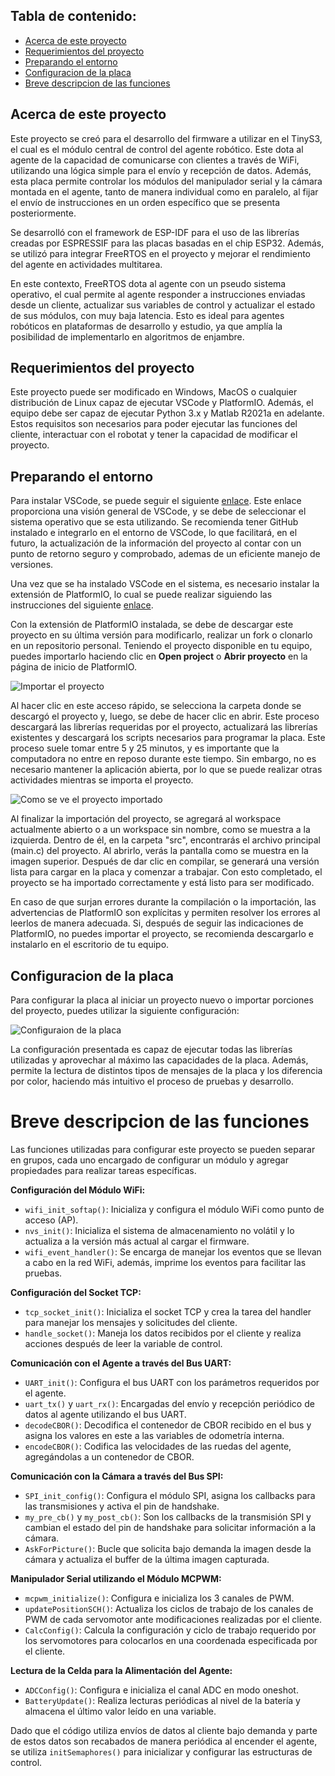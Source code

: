## Tabla de contenido:
- [Acerca de este proyecto](#Acerca-de-este-proyecto)
- [Requerimientos del proyecto](#Requerimientos-del-proyecto)
- [Preparando el entorno](#Preparando-el-entorno)
- [Configuracion de la placa](#Configuracion-de-la-placa)
- [Breve descripcion de las funciones](#Breve-descripcion-de-las-funciones)

## Acerca de este proyecto
Este proyecto se creó para el desarrollo del firmware a utilizar en el TinyS3, el cual es el módulo central de control del agente robótico. Este dota al agente de la capacidad de comunicarse con clientes a través de WiFi, utilizando una lógica simple para el envío y recepción de datos. Además, esta placa permite controlar los módulos del manipulador serial y la cámara montada en el agente, tanto de manera individual como en paralelo, al fijar el envío de instrucciones en un orden específico que se presenta posteriormente.

Se desarrolló con el framework de ESP-IDF para el uso de las librerías creadas por ESPRESSIF para las placas basadas en el chip ESP32. Además, se utilizó para integrar FreeRTOS en el proyecto y mejorar el rendimiento del agente en actividades multitarea.

En este contexto, FreeRTOS dota al agente con un pseudo sistema operativo, el cual permite al agente responder a instrucciones enviadas desde un cliente, actualizar sus variables de control y actualizar el estado de sus módulos, con muy baja latencia. Esto es ideal para agentes robóticos en plataformas de desarrollo y estudio, ya que amplía la posibilidad de implementarlo en algoritmos de enjambre.

## Requerimientos del proyecto

Este proyecto puede ser modificado en Windows, MacOS o cualquier distribución de Linux capaz de ejecutar VSCode y PlatformIO. Además, el equipo debe ser capaz de ejecutar Python 3.x y Matlab R2021a en adelante. Estos requisitos son necesarios para poder ejecutar las funciones del cliente, interactuar con el robotat y tener la capacidad de modificar el proyecto.


## Preparando el entorno

Para instalar VSCode, se puede seguir el siguiente [enlace](https://code.visualstudio.com/docs/setup/setup-overview). Este enlace proporciona una visión general de VSCode, y se debe de seleccionar el sistema operativo que se esta utilizando. Se recomienda tener GitHub instalado e integrarlo en el entorno de VSCode, lo que facilitará, en el futuro, la actualización de la información del proyecto al contar con un punto de retorno seguro y comprobado, ademas de un eficiente manejo de versiones.

Una vez que se ha instalado VSCode en el sistema, es necesario instalar la extensión de PlatformIO, lo cual se puede realizar siguiendo las instrucciones del siguiente [enlace](https://platformio.org/install/ide?install=vscode).

Con la extensión de PlatformIO instalada, se debe de descargar este proyecto en su última versión para modificarlo, realizar un fork o clonarlo en un repositorio personal. Teniendo el proyecto disponible en tu equipo, puedes importarlo haciendo clic en **Open project** o **Abrir proyecto** en la página de inicio de PlatformIO.

![Importar el proyecto](https://github.com/JoseLuisA-P/Tesis-ESP32-Pololu/blob/main/assets/Platformio1.drawio.png?raw=true)

Al hacer clic en este acceso rápido, se selecciona la carpeta donde se descargó el proyecto y, luego, se debe de hacer clic en abrir. Este proceso descargará las librerías requeridas por el proyecto, actualizará las librerías existentes y descargará los scripts necesarios para programar la placa. Este proceso suele tomar entre 5 y 25 minutos, y es importante que la computadora no entre en reposo durante este tiempo. Sin embargo, no es necesario mantener la aplicación abierta, por lo que se puede realizar otras actividades mientras se importa el proyecto.

![Como se ve el proyecto importado](https://github.com/JoseLuisA-P/Tesis-ESP32-Pololu/blob/main/assets/ArchivoDescargado.png?raw=true)

Al finalizar la importación del proyecto, se agregará al workspace actualmente abierto o a un workspace sin nombre, como se muestra a la izquierda. Dentro de él, en la carpeta "src", encontrarás el archivo principal (main.c) del proyecto. Al abrirlo, verás la pantalla como se muestra en la imagen superior. Después de dar clic en compilar, se generará una versión lista para cargar en la placa y comenzar a trabajar. Con esto completado, el proyecto se ha importado correctamente y está listo para ser modificado.

En caso de que surjan errores durante la compilación o la importación, las advertencias de PlatformIO son explícitas y permiten resolver los errores al leerlos de manera adecuada. Si, después de seguir las indicaciones de PlatformIO, no puedes importar el proyecto, se recomienda descargarlo e instalarlo en el escritorio de tu equipo.

## Configuracion de la placa


Para configurar la placa al iniciar un proyecto nuevo o importar porciones del proyecto, puedes utilizar la siguiente configuración:

![Configuraion de la placa](https://github.com/JoseLuisA-P/Tesis-ESP32-Pololu/blob/main/assets/ConfiguracionPlaca.png?raw=true)

La configuración presentada es capaz de ejecutar todas las librerías utilizadas y aprovechar al máximo las capacidades de la placa. Además, permite la lectura de distintos tipos de mensajes de la placa y los diferencia por color, haciendo más intuitivo el proceso de pruebas y desarrollo.


# Breve descripcion de las funciones
Las funciones utilizadas para configurar este proyecto se pueden separar en grupos, cada uno encargado de configurar un módulo y agregar propiedades para realizar tareas específicas.

**Configuración del Módulo WiFi:**
- `wifi_init_softap()`: Inicializa y configura el módulo WiFi como punto de acceso (AP).
- `nvs_init()`: Inicializa el sistema de almacenamiento no volátil y lo actualiza a la versión más actual al cargar el firmware.
- `wifi_event_handler()`: Se encarga de manejar los eventos que se llevan a cabo en la red WiFi, además, imprime los eventos para facilitar las pruebas.

**Configuración del Socket TCP:**
- `tcp_socket_init()`: Inicializa el socket TCP y crea la tarea del handler para manejar los mensajes y solicitudes del cliente.
- `handle_socket()`: Maneja los datos recibidos por el cliente y realiza acciones después de leer la variable de control.

**Comunicación con el Agente a través del Bus UART:**
- `UART_init()`: Configura el bus UART con los parámetros requeridos por el agente.
- `uart_tx()` y `uart_rx()`: Encargadas del envío y recepción periódico de datos al agente utilizando el bus UART.
- `decodeCBOR()`: Decodifica el contenedor de CBOR recibido en el bus y asigna los valores en este a las variables de odometría interna.
- `encodeCBOR()`: Codifica las velocidades de las ruedas del agente, agregándolas a un contenedor de CBOR.

**Comunicación con la Cámara a través del Bus SPI:**
- `SPI_init_config()`: Configura el módulo SPI, asigna los callbacks para las transmisiones y activa el pin de handshake.
- `my_pre_cb()` y `my_post_cb()`: Son los callbacks de la transmisión SPI y cambian el estado del pin de handshake para solicitar información a la cámara.
- `AskForPicture()`: Bucle que solicita bajo demanda la imagen desde la cámara y actualiza el buffer de la última imagen capturada.

**Manipulador Serial utilizando el Módulo MCPWM:**
- `mcpwm_initialize()`: Configura e inicializa los 3 canales de PWM.
- `updatePositionSCH()`: Actualiza los ciclos de trabajo de los canales de PWM de cada servomotor ante modificaciones realizadas por el cliente.
- `CalcConfig()`: Calcula la configuración y ciclo de trabajo requerido por los servomotores para colocarlos en una coordenada especificada por el cliente.

**Lectura de la Celda para la Alimentación del Agente:**
- `ADCConfig()`: Configura e inicializa el canal ADC en modo oneshot.
- `BatteryUpdate()`: Realiza lecturas periódicas al nivel de la batería y almacena el último valor leído en una variable.

Dado que el código utiliza envíos de datos al cliente bajo demanda y parte de estos datos son recabados de manera periódica al encender el agente, se utiliza `initSemaphores()` para inicializar y configurar las estructuras de control.
